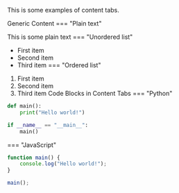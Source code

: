 This is some examples of content tabs.

Generic Content
=== "Plain text"

This is some plain text
=== "Unordered list"

* First item
* Second item
* Third item
=== "Ordered list"

1. First item
2. Second item
3. Third item
Code Blocks in Content Tabs
=== "Python"

```py
def main():
    print("Hello world!")

if __name__ == "__main__":
    main()
```
=== "JavaScript"

```js
function main() {
    console.log("Hello world!");
}

main();
```